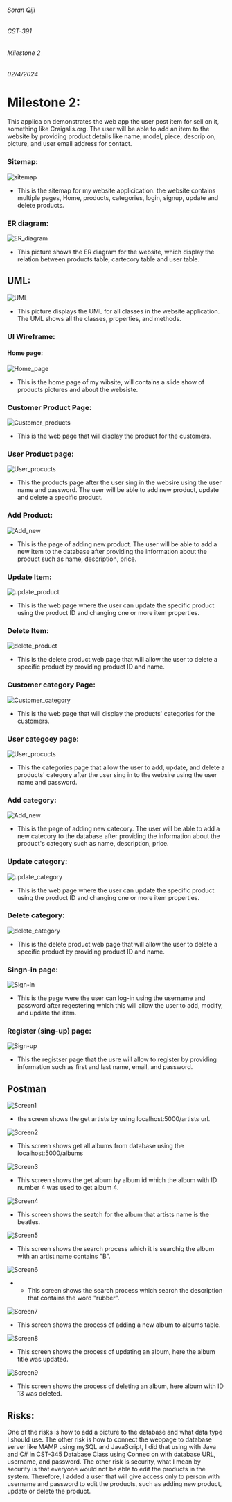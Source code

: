  
###### Soran Qiji 
###### CST-391 
###### Milestone 2 
###### 02/4/2024 

# Milestone 2: 

This applica on demonstrates the web app the user post item for sell on it, something like Craigslis.org. 
The user will be able to add an item to the website by providing product details like name, model, piece, descrip on, picture, and user email address for contact. 

### Sitemap: 
![sitemap](images/sitemap.png)
- This is the sitemap for my website applicication. the website contains multiple pages, Home, products, categories, login, signup, update and delete products.

### ER diagram: 
![ER_diagram](images/ER.png)
- This picture shows the ER diagram for the website, which display the relation between products table, cartecory table and user table. 

## UML: 
![UML](images/uml.png)
- This picture displays the UML for all classes in the website application. The UML shows all the classes, properties, and methods.
### UI Wireframe:  

#### Home page: 
![Home_page](images/Wireframe_Home.png)
- This is the home page of my wibsite, will contains a slide show of products pictures and about the websiste.

### Customer Product Page: 
![Customer_products](images/Wireframe_products.png)
- This is the web page that will display the product for the customers.

### User Product page:
![User_procucts](images/user_products.png) 
- This the products page after the user sing in the websire using the user name and password. The user will be able to add new product, update and delete a specific product.
 
### Add Product: 
![Add_new](images/add_product.png)
- This is the page of adding new product. The user will be able to add a new item to the database after providing the information about the product such as name, description, price.

### Update Item: 
![update_product](images/products_update.png)
- This is the web page where the user can update the specific product using the product ID and changing one or more item properties.
 
### Delete Item: 
![delete_product](images/products_delete.png)
 - This is the delete product web page that will allow the user to delete a specific product by providing product ID and name.
 
 ### Customer category Page: 
![Customer_category](images/customer_categories.png)
- This is the web page that will display the products' categories for the customers.

### User categoey page:
![User_procucts](images/user_categories.png) 
- This the categories page that allow the user to add, update, and delete a products' category after the user sing in to the websire using the user name and password.
 
### Add category: 
![Add_new](images/add_category.png)
- This is the page of adding new catecory. The user will be able to add a new catecory to the database after providing the information about the product's category such as name, description, price.

### Update category: 
![update_category](images/categories_update.png)
- This is the web page where the user can update the specific product using the product ID and changing one or more item properties.
 
### Delete category: 
![delete_category](images/categories_delete.png)
 - This is the delete product web page that will allow the user to delete a specific product by providing product ID and name.
 
 ### Singn-in page:
 ![Sign-in](images/login.png)
 - This is the page were the user can log-in using the username and password after regestering which this will allow the user to add, modify, and update the item.

 ### Register (sing-up) page:
 ![Sign-up](images/signup.png)
 - This the registser page that the usre will allow to register by providing information such as first and last name, email, and password.
 
## Postman

![Screen1](images/p1.png)
- the screen shows the get artists by using localhost:5000/artists url.

![Screen2](images/p2.png)
- This screen shows get all albums from database using the localhost:5000/albums

![Screen3](images/p3.png)
- This screen shows the get album by album id which the album with ID number 4 was used to get album 4.

![Screen4](images/p4.png)
- This screen shows the seatch for the album that artists name is the beatles.

![Screen5](images/p5.png)
- This screen shows the search process which it is searchig the album with an artist name contains "B".

![Screen6](images/p6.png)
- - This screen shows the search process which search the description that contains the word "rubber".

![Screen7](images/p7.png)
- This screen shows the process of adding a new album to albums table.

![Screen8](images/p8.png)
- This screen shows the process of updating an album, here the album title was updated.

![Screen9](images/p9.png)
- This screen shows the process of deleting an album, here album with ID 13 was deleted.

## Risks: 
One of the risks is how to add a picture to the database and what data type I should use. The other risk is how to connect the webpage to database server like MAMP using mySQL and JavaScript, I did that using with Java and C# in CST-345 Database Class using Connec on with database URL, username, and password. The other risk is security, what I mean by security is that everyone would not be able to edit the products in the system. Therefore, I added a user that will give access only to person with username and password to edit the products, such as adding new product, update or delete the product. 